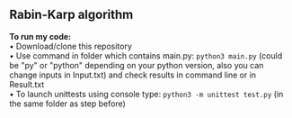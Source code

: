 ## Rabin-Karp algorithm

 **To run my code:**    
• Download/clone this repository  
• Use command in folder which contains main.py: ```python3 main.py``` (could be "py" or "python" depending on your python version, also you can change inputs in Input.txt) and check results in command line or in Result.txt  
• To launch unittests using console type: ```python3 -m unittest test.py``` (in the same folder as step before) 
